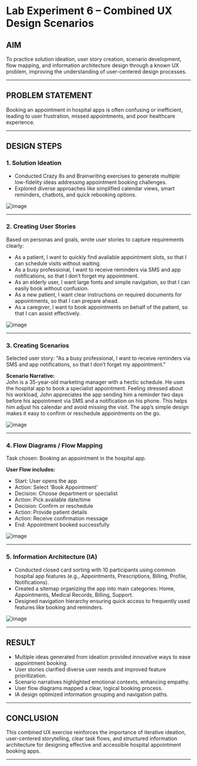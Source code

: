 # Lab Experiment 6 – Combined UX Design Scenarios

## AIM  
To practice solution ideation, user story creation, scenario development, flow mapping, and information architecture design through a known UX problem, improving the understanding of user-centered design processes.

---

## PROBLEM STATEMENT  
Booking an appointment in hospital apps is often confusing or inefficient, leading to user frustration, missed appointments, and poor healthcare experience.

---

## DESIGN STEPS  

### 1. Solution Ideation  
- Conducted Crazy 8s and Brainwriting exercises to generate multiple low-fidelity ideas addressing appointment booking challenges.  
- Explored diverse approaches like simplified calendar views, smart reminders, chatbots, and quick rebooking options.

![image](https://github.com/user-attachments/assets/d1862667-4d94-46e9-b1f2-f7c165f2cdea)


---

### 2. Creating User Stories  
Based on personas and goals, wrote user stories to capture requirements clearly:

- As a patient, I want to quickly find available appointment slots, so that I can schedule visits without waiting.  
- As a busy professional, I want to receive reminders via SMS and app notifications, so that I don’t forget my appointment.  
- As an elderly user, I want large fonts and simple navigation, so that I can easily book without confusion.  
- As a new patient, I want clear instructions on required documents for appointments, so that I can prepare ahead.  
- As a caregiver, I want to book appointments on behalf of the patient, so that I can assist effectively.

![image](https://github.com/user-attachments/assets/55fbb907-12eb-4e0e-96b7-19e9e361dd7d)

---

### 3. Creating Scenarios  
Selected user story: "As a busy professional, I want to receive reminders via SMS and app notifications, so that I don’t forget my appointment."

**Scenario Narrative:**  
John is a 35-year-old marketing manager with a hectic schedule. He uses the hospital app to book a specialist appointment. Feeling stressed about his workload, John appreciates the app sending him a reminder two days before his appointment via SMS and a notification on his phone. This helps him adjust his calendar and avoid missing the visit. The app’s simple design makes it easy to confirm or reschedule appointments on the go.

![image](https://github.com/user-attachments/assets/8c703854-07be-4152-b7e8-b3495f2feee3)

---

### 4. Flow Diagrams / Flow Mapping  
Task chosen: Booking an appointment in the hospital app.

**User Flow includes:**  
- Start: User opens the app  
- Action: Select 'Book Appointment'  
- Decision: Choose department or specialist  
- Action: Pick available date/time  
- Decision: Confirm or reschedule  
- Action: Provide patient details  
- Action: Receive confirmation message  
- End: Appointment booked successfully  

![image](https://github.com/user-attachments/assets/4e6f6548-d916-4f1e-b8f8-492de4a48779)


---

### 5. Information Architecture (IA)  
- Conducted closed card sorting with 10 participants using common hospital app features (e.g., Appointments, Prescriptions, Billing, Profile, Notifications).  
- Created a sitemap organizing the app into main categories: Home, Appointments, Medical Records, Billing, Support.  
- Designed navigation hierarchy ensuring quick access to frequently used features like booking and reminders.

![image](https://github.com/user-attachments/assets/5a77488f-2d68-4631-a5a9-ea57638e38d2)


---

## RESULT  
- Multiple ideas generated from ideation provided innovative ways to ease appointment booking.  
- User stories clarified diverse user needs and improved feature prioritization.  
- Scenario narratives highlighted emotional contexts, enhancing empathy.  
- User flow diagrams mapped a clear, logical booking process.  
- IA design optimized information grouping and navigation paths.

---

## CONCLUSION  
This combined UX exercise reinforces the importance of iterative ideation, user-centered storytelling, clear task flows, and structured information architecture for designing effective and accessible hospital appointment booking apps.

---
